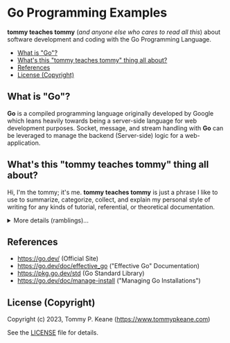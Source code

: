# Go Programming Examples

__tommy teaches tommy__ (_and anyone else who cares to read all this_) about software development and coding with the Go Programming Language.

<!-- MarkdownTOC -->

- [What is "Go"?](#what-is-go)
- [What's this "tommy teaches tommy" thing all about?](#whats-this-tommy-teaches-tommy-thing-all-about)
- [References](#references)
- [License \(Copyright\)](#license-copyright)

<!-- /MarkdownTOC -->

<a id="what-is-go"></a>
## What is "Go"?

__Go__ is a compiled programming language originally developed by Google which leans heavily towards being a server-side language for web development purposes. Socket, message, and stream handling with __Go__ can be leveraged to manage the backend (Server-side) logic for a web-application.

<a id="whats-this-tommy-teaches-tommy-thing-all-about"></a>
## What's this "tommy teaches tommy" thing all about?

Hi, I'm the tommy; it's me. __tommy teaches tommy__ is just a phrase I like to use to summarize, categorize, collect, and explain my personal style of writing for any kinds of tutorial, referential, or theoretical documentation.

<details>
  <summary>More details (ramblings)...</summary>

  <br/>
  Outside of the innate narcissism and suspected solipsism, I prefer this phrase as a way to clarify and preface that what I'm sharing and writing is directed at myself as the audience. I'm teaching myself this topic, whether I know it already or not.

  I want to clarify that, because I am preemptively anxiously concerned that my writing-style would otherwise come across as a disrespectful "know it all". I'm really, honestly not trying to be a jerk. But, I sometimes actually do kinda know what I'm talking about ... that's as much as I'll admit.

  I may know a lot or a little, I may be seeing and saying all this for the first time, or I may have spent decades dealing with this topic. Either way, I want to teach (and re-teach) myself by trying to explain it to myself until I hit a level of verifiable detail where I'm like "Yeah, totally. That makes sense. Oh, and neat diagrams! I loves it! Great job, tommy!", or something similar.

  And I want that to be a warning to anyone who reads this or references what I'm sharing. I don't say that to mean that I think this is useless, I just want to encourage caution in taking what I say as totally, entirely, fundamentally, perfectly correct. And, even if I'm still figuring it out, or if I got it right, I just honestly hope it's useful to anyone who finds this and reads any of this.

  I want to be an advocate for transparency and the sharing of information. In all honesty, I probably have a neurotic compulsion to want to know and learn everything; but I don't want to hoard any information or knowledge. I really think we can all learn everything, and while I'm entertaining myself with all this, I just want to share it openly and transparently.

  But, again, that's all with the caveat that maybe I got some of this wrong, maybe I misunderstood, or maybe I've talked myself into a false rationalization that I haven't realized yet.

  So, this is __tommy teaches tommy__ -- adverb laden, overly confidently written, and ever-evolving reference materials on various topics with solipsistic priorities and varying degrees of quality.

  But please feel free to use any of this for yourself, and you're more than welcome to secretly/silently watch me flail here out in the open, or go ahead and reach out if you have any questions, comments, suggestions, corrections, or whatever. Just please also take it all with a bit of safety-conscious cynicism ("trust but verify") before you use any of the information here to do anything important.

</details>

<a id="references"></a>
## References

- https://go.dev/ (Official Site)
- https://go.dev/doc/effective_go ("Effective Go" Documentation)
- https://pkg.go.dev/std (Go Standard Library)
- https://go.dev/doc/manage-install ("Managing Go Installations")

<a id="license-copyright"></a>
## License (Copyright)

Copyright (c) 2023, Tommy P. Keane (https://www.tommypkeane.com)

See the [LICENSE](./LICENSE) file for details.
